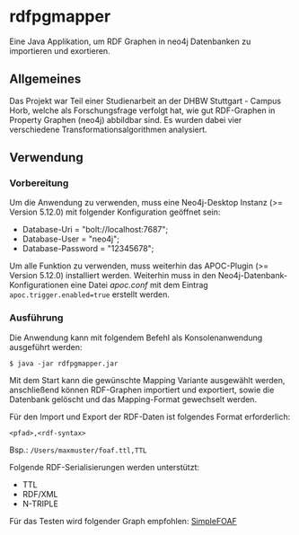 # rdfpgmapper
Eine Java Applikation, um RDF Graphen in neo4j Datenbanken zu importieren und exortieren.

## Allgemeines
Das Projekt war Teil einer Studienarbeit an der DHBW Stuttgart - Campus Horb, welche als Forschungsfrage verfolgt hat, wie gut RDF-Graphen in Property Graphen (neo4j) abbildbar sind.
Es wurden dabei vier verschiedene Transformationsalgorithmen analysiert.
 
## Verwendung
### Vorbereitung
Um die Anwendung zu verwenden, muss eine Neo4j-Desktop Instanz (>= Version 5.12.0) mit folgender Konfiguration geöffnet sein:
* Database-Uri = "bolt://localhost:7687";
* Database-User = "neo4j";
* Database-Password = "12345678";

Um alle Funktion zu verwenden, muss weiterhin das APOC-Plugin (>= Version 5.12.0) installiert werden.
Weiterhin muss in den Neo4j-Datenbank-Konfigurationen eine Datei *apoc.conf* mit dem Eintrag ``apoc.trigger.enabled=true`` erstellt werden.

### Ausführung
Die Anwendung kann mit folgendem Befehl als Konsolenanwendung ausgeführt werden:

``$ java -jar rdfpgmapper.jar``

Mit dem Start kann die gewünschte Mapping Variante ausgewählt werden, anschließend können RDF-Graphen importiert und exportiert, sowie die Datenbank gelöscht und das Mapping-Format gewechselt werden.

Für den Import und Export der RDF-Daten ist folgendes Format erforderlich:

``<pfad>,<rdf-syntax>``

Bsp.: ``/Users/maxmuster/foaf.ttl,TTL``

Folgende RDF-Serialisierungen werden unterstützt:
* TTL
* RDF/XML
* N-TRIPLE

Für das Testen wird folgender Graph empfohlen: [SimpleFOAF](./ressources/simplefoaf.ttl)
